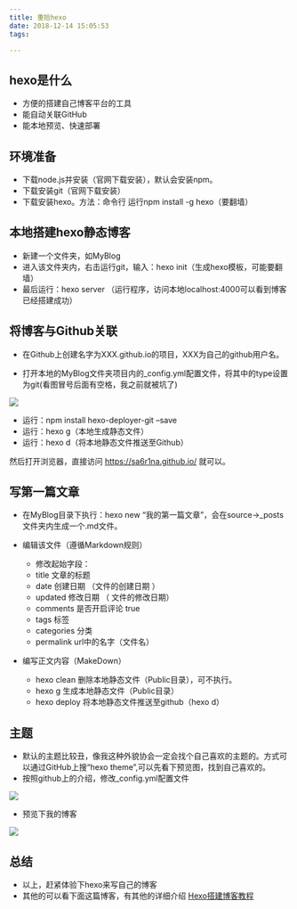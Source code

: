 ```yaml
---
title: 重拾hexo
date: 2018-12-14 15:05:53
tags:

---
```



## hexo是什么

* 方便的搭建自己博客平台的工具
* 能自动关联GitHub
* 能本地预览、快速部署

## 环境准备

* 下载node.js并安装（官网下载安装），默认会安装npm。
* 下载安装git（官网下载安装）
* 下载安装hexo。方法：命令行 运行npm install -g hexo（要翻墙）

<!--more-->

## 本地搭建hexo静态博客
* 新建一个文件夹，如MyBlog
* 进入该文件夹内，右击运行git，输入：hexo init（生成hexo模板，可能要翻墙）
* 最后运行：hexo server （运行程序，访问本地localhost:4000可以看到博客已经搭建成功）



## 将博客与Github关联
* 在Github上创建名字为XXX.github.io的项目，XXX为自己的github用户名。

* 打开本地的MyBlog文件夹项目内的_config.yml配置文件，将其中的type设置为git(看图冒号后面有空格，我之前就被坑了)

![](https://ws1.sinaimg.cn/large/006tNbRwly1fy6ax52ublj314s078gn7.jpg)

  * 运行：npm install hexo-deployer-git –save
  * 运行：hexo g（本地生成静态文件）
  * 运行：hexo d（将本地静态文件推送至Github）

然后打开浏览器，直接访问 https://sa6r1na.github.io/ 就可以。


## 写第一篇文章
* 在MyBlog目录下执行：hexo new “我的第一篇文章”，会在source->_posts文件夹内生成一个.md文件。
* 编辑该文件（遵循Markdown规则）
	* 修改起始字段：
	* title 文章的标题
	* date 创建日期 （文件的创建日期 ）
	* updated 修改日期 （ 文件的修改日期）
	* comments 是否开启评论 true
	* tags 标签
	* categories 分类
	* permalink url中的名字（文件名）

* 编写正文内容（MakeDown）
	* hexo clean 删除本地静态文件（Public目录），可不执行。
	* hexo g 生成本地静态文件（Public目录）
	* hexo deploy 将本地静态文件推送至github（hexo d）

	
	
## 主题
* 默认的主题比较丑，像我这种外貌协会一定会找个自己喜欢的主题的。方式可以通过GitHub上搜“hexo theme”,可以先看下预览图，找到自己喜欢的。
* 按照github上的介绍，修改_config.yml配置文件

![](https://ws3.sinaimg.cn/large/006tNbRwly1fy6b3p2psqj30hg05a74m.jpg)

* 预览下我的博客

![](https://ws1.sinaimg.cn/large/006tNbRwly1fy6bfxt7npj31ee0psadb.jpg)


## 总结

* 以上，赶紧体验下hexo来写自己的博客
* 其他的可以看下面这篇博客，有其他的详细介绍 [Hexo搭建博客教程](https://thief.one/2017/03/03/Hexo%E6%90%AD%E5%BB%BA%E5%8D%9A%E5%AE%A2%E6%95%99%E7%A8%8B/)